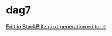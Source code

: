 # dag7

[Edit in StackBlitz next generation editor ⚡️](https://stackblitz.com/~/github.com/sonja-ops/dag7)
